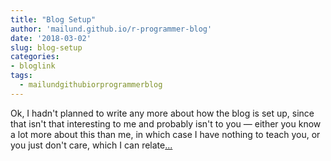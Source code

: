 ```yaml
---
title: "Blog Setup"
author: 'mailund.github.io/r-programmer-blog'
date: '2018-03-02'
slug: blog-setup
categories:
- bloglink
tags:
  - mailundgithubiorprogrammerblog
---
```


Ok, I hadn't planned to write any more about how the blog is set up, since that isn't that interesting to me and probably isn't to you — either you know a lot more about this than me, in which case I have nothing to teach you, or you just don't care, which I can relate[... <i class="fas fa-external-link-alt"></i>](https://mailund.github.io/r-programmer-blog/2018/03/02/blog-setup/)

